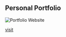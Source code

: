 ## Personal Portfolio

![Portfolio Website](https://i.ibb.co/WgPMpts/image.png)

<a href="vudiep.com">visit</a>
